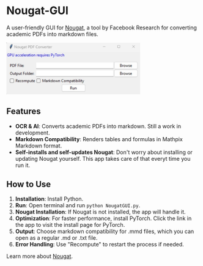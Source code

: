 # Nougat-GUI

A user-friendly GUI for [Nougat](https://github.com/facebookresearch/nougat), a tool by Facebook Research for converting academic PDFs into markdown files.

<img src="https://github.com/sm18lr88/Nougat-GUI/blob/main/NougatGUI-picture.jpg" width="350">

## Features
- **OCR & AI**: Converts academic PDFs into markdown. Still a work in development.
- **Markdown Compatibility**: Renders tables and formulas in Mathpix Markdown format.
- **Self-installs and self-updates Nougat**: Don't worry about installing or updating Nougat yourself. This app takes care of that everyt time you run it.

## How to Use
1. **Installation**: Install Python.
2. **Run**: Open terminal and run `python NougatGUI.py`.
3. **Nougat Installation**: If Nougat is not installed, the app will handle it.
4. **Optimization**: For faster performance, install PyTorch. Click the link in the app to visit the install page for PyTorch.
5. **Output**: Choose markdown compatibility for .mmd files, which you can open as a regular .md or .txt file.
6. **Error Handling**: Use "Recompute" to restart the process if needed.

Learn more about [Nougat](https://github.com/facebookresearch/nougat).
